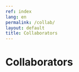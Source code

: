 ```yaml
---
ref: index
lang: en
permalink: /collab/
layout: default
title: Collaborators
---
```


<div class="container">
  <div class="row">
    <div class="col">
      <h1 class="text-primary">Collaborators</h1>
      <i class="fas fa-thumbs-up fa-2x"></i>
    </div>
  </div>
</div>